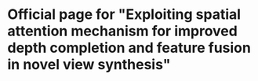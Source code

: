 # Official page for "Exploiting spatial attention mechanism for improved depth completion and feature fusion in novel view synthesis"
